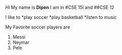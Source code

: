 _Hi_
My name is __Dipen__
I am in #CSE 15l and ##CSE 12
     
I like to 
*play soccer
*play basketball
*listen to music 

My Favorite soccer players are 
1) Messi
2) Neymar
3) Pele

   
